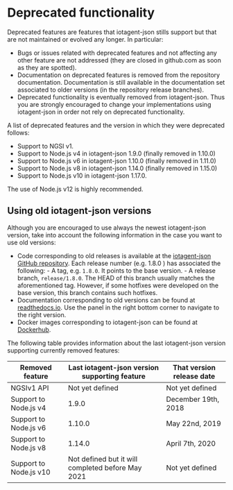 # Deprecated functionality

Deprecated features are features that iotagent-json stills support but that are not maintained or evolved any longer. In
particular:

-   Bugs or issues related with deprecated features and not affecting any other feature are not addressed (they are
    closed in github.com as soon as they are spotted).
-   Documentation on deprecated features is removed from the repository documentation. Documentation is still available
    in the documentation set associated to older versions (in the repository release branches).
-   Deprecated functionality is eventually removed from iotagent-json. Thus you are strongly encouraged to change your
    implementations using iotagent-json in order not rely on deprecated functionality.

A list of deprecated features and the version in which they were deprecated follows:

-   Support to NGSI v1.
-   Support to Node.js v4 in iotagent-json 1.9.0 (finally removed in 1.10.0)
-   Support to Node.js v6 in iotagent-json 1.10.0 (finally removed in 1.11.0)
-   Support to Node.js v8 in iotagent-json 1.14.0 (finally removed in 1.15.0)
-   Support to Node.js v10 in iotagent-json 1.17.0.

The use of Node.js v12 is highly recommended.

## Using old iotagent-json versions

Although you are encouraged to use always the newest iotagent-json version, take into account the following information
in the case you want to use old versions:

-   Code corresponding to old releases is available at the
    [iotagent-json GitHub repository](https://github.com/telefonicaid/iotagent-json). Each release number (e.g. 1.8.0 )
    has associated the following: - A tag, e.g. `1.8.0`. It points to the base version. - A release branch,
    `release/1.8.0`. The HEAD of this branch usually matches the aforementioned tag. However, if some hotfixes were
    developed on the base version, this branch contains such hotfixes.
-   Documentation corresponding to old versions can be found at
    [readthedocs.io](https://fiware-iotagent-json.readthedocs.io). Use the panel in the right bottom corner to navigate
    to the right version.
-   Docker images corresponding to iotagent-json can be found at
    [Dockerhub](https://hub.docker.com/r/fiware/iotagent-json/tags/).

The following table provides information about the last iotagent-json version supporting currently removed features:

| **Removed feature**    | **Last iotagent-json version supporting feature**   | **That version release date** |
| ---------------------- | --------------------------------------------------- | ----------------------------- |
| NGSIv1 API             | Not yet defined                                     | Not yet defined               |
| Support to Node.js v4  | 1.9.0                                               | December 19th, 2018                 |
| Support to Node.js v6  | 1.10.0                                              | May 22nd, 2019                      |
| Support to Node.js v8  | 1.14.0                                              | April 7th, 2020                    |
| Support to Node.js v10 | Not defined but it will completed before May 2021   | Not yet defined               |
